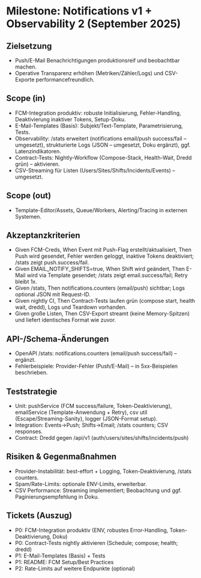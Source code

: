 # Milestone: Notifications v1 + Observability 2 (September 2025)

## Zielsetzung
- Push/E-Mail Benachrichtigungen produktionsreif und beobachtbar machen.
- Operative Transparenz erhöhen (Metriken/Zähler/Logs) und CSV-Exporte performancefreundlich.

## Scope (in)
- FCM-Integration produktiv: robuste Initialisierung, Fehler-Handling, Deaktivierung inaktiver Tokens, Setup-Doku.
- E-Mail-Templates (Basis): Subjekt/Text-Template, Parametrisierung, Tests.
- Observability: /stats erweitert (notifications email/push success/fail – umgesetzt), strukturierte Logs (JSON – umgesetzt, Doku ergänzt), ggf. Latenzindikatoren.
- Contract-Tests: Nightly-Workflow (Compose-Stack, Health-Wait, Dredd grün) – aktivieren.
- CSV-Streaming für Listen (Users/Sites/Shifts/Incidents/Events) – umgesetzt.

## Scope (out)
- Template-Editor/Assets, Queue/Workers, Alerting/Tracing in externen Systemen.

## Akzeptanzkriterien
- Given FCM-Creds, When Event mit Push-Flag erstellt/aktualisiert, Then Push wird gesendet, Fehler werden geloggt, inaktive Tokens deaktiviert; /stats zeigt push.success/fail.
- Given EMAIL_NOTIFY_SHIFTS=true, When Shift wird geändert, Then E-Mail wird via Template gesendet; /stats zeigt email.success/fail; Retry bleibt 1x.
- Given /stats, Then notifications.counters (email/push) sichtbar; Logs optional JSON mit Request-ID.
- Given nightly CI, Then Contract-Tests laufen grün (compose start, health wait, dredd), Logs und Teardown vorhanden.
- Given große Listen, Then CSV-Export streamt (keine Memory-Spitzen) und liefert identisches Format wie zuvor.

## API-/Schema-Änderungen
- OpenAPI /stats: notifications.counters (email/push success/fail) – ergänzt.
- Fehlerbeispiele: Provider-Fehler (Push/E-Mail) – in 5xx-Beispielen beschrieben.

## Teststrategie
- Unit: pushService (FCM success/failure, Token-Deaktivierung), emailService (Template-Anwendung + Retry), csv util (Escape/Streaming-Sanity), logger (JSON-Format setup).
- Integration: Events→Push; Shifts→Email; /stats counters; CSV responses.
- Contract: Dredd gegen /api/v1 (auth/users/sites/shifts/incidents/push)

## Risiken & Gegenmaßnahmen
- Provider-Instabilität: best-effort + Logging, Token-Deaktivierung, /stats counters.
- Spam/Rate-Limits: optionale ENV-Limits, erweiterbar.
- CSV Performance: Streaming implementiert; Beobachtung und ggf. Paginierungsempfehlung in Doku.

## Tickets (Auszug)
- P0: FCM-Integration produktiv (ENV, robustes Error-Handling, Token-Deaktivierung, Doku)
- P0: Contract-Tests nightly aktivieren (Schedule; compose; health; dredd)
- P1: E-Mail-Templates (Basis) + Tests
- P1: README: FCM Setup/Best Practices
- P2: Rate-Limits auf weitere Endpunkte (optional)

